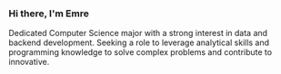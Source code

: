 ### Hi there, I'm Emre

Dedicated Computer Science major with a strong interest in data and backend development. Seeking a role to leverage analytical skills and programming knowledge to solve complex problems and contribute to innovative.
